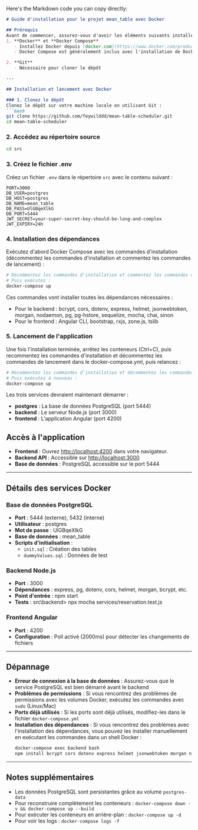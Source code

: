 Here's the Markdown code you can copy directly:

```markdown
# Guide d'installation pour le projet mean_table avec Docker

## Prérequis
Avant de commencer, assurez-vous d'avoir les éléments suivants installés sur votre machine :
1. **Docker** et **Docker Compose**
   - Installez Docker depuis [docker.com](https://www.docker.com/products/docker-desktop)
   - Docker Compose est généralement inclus avec l'installation de Docker Desktop

2. **Git**
   - Nécessaire pour cloner le dépôt

---

## Installation et lancement avec Docker

### 1. Clonez le dépôt
Clonez le dépôt sur votre machine locale en utilisant Git :
```bash
git clone https://github.com/feywilddd/mean-table-scheduler.git
cd mean-table-scheduler
```

### 2. Accédez au répertoire source
```bash
cd src
```

### 3. Créez le fichier .env
Créez un fichier `.env` dans le répertoire `src` avec le contenu suivant :
```env
PORT=3000
DB_USER=postgres
DB_HOST=postgres
DB_NAME=mean_table
DB_PASS=UlGBqeXlkG
DB_PORT=5444
JWT_SECRET=your-super-secret-key-should-be-long-and-complex
JWT_EXPIRY=24h
```

### 4. Installation des dépendances
Exécutez d'abord Docker Compose avec les commandes d'installation (décommentez les commandes d'installation et commentez les commandes de lancement) :

```bash
# Décommentez les commandes d'installation et commentez les commandes de lancemen dans le docker-compose.yml
# Puis exécutez :
docker-compose up
```

Ces commandes vont installer toutes les dépendances nécessaires :

- Pour le backend : bcrypt, cors, dotenv, express, helmet, jsonwebtoken, morgan, nodaemon, pg, pg-hstore, sequelize, mocha, chai, sinon
- Pour le frontend : Angular CLI, bootstrap, rxjs, zone.js, tslib

### 5. Lancement de l'application
Une fois l'installation terminée, arrêtez les conteneurs (Ctrl+C), puis recommentez les commandes d'installation et décommentez les commandes de lancement dans le docker-compose.yml, puis relancez :

```bash
# Recommentez les commandes d'installation et décommentez les commandes de lancement dans le docker-compose.yml
# Puis exécutez à nouveau :
docker-compose up
```

Les trois services devraient maintenant démarrer :
- **postgres** : La base de données PostgreSQL (port 5444)
- **backend** : Le serveur Node.js (port 3000)
- **frontend** : L'application Angular (port 4200)

## Accès à l'application

- **Frontend** : Ouvrez [http://localhost:4200](http://localhost:4200) dans votre navigateur.
- **Backend API** : Accessible sur [http://localhost:3000](http://localhost:3000)
- **Base de données** : PostgreSQL accessible sur le port 5444

---

## Détails des services Docker

### Base de données PostgreSQL
- **Port** : 5444 (externe), 5432 (interne)
- **Utilisateur** : postgres
- **Mot de passe** : UlGBqeXlkG
- **Base de données** : mean_table
- **Scripts d'initialisation** :
  - `init.sql` : Création des tables
  - `dummyValues.sql` : Données de test

### Backend Node.js
- **Port** : 3000
- **Dépendances** : express, pg, dotenv, cors, helmet, morgan, bcrypt, etc.
- **Point d'entrée** : npm start
- **Tests** : src\backend> npx mocha services/reservation.test.js

### Frontend Angular
- **Port** : 4200
- **Configuration** : Poll activé (2000ms) pour détecter les changements de fichiers

---

## Dépannage

- **Erreur de connexion à la base de données** : Assurez-vous que le service PostgreSQL est bien démarré avant le backend
- **Problèmes de permissions** : Si vous rencontrez des problèmes de permissions avec les volumes Docker, exécutez les commandes avec `sudo` (Linux/Mac)
- **Ports déjà utilisés** : Si les ports sont déjà utilisés, modifiez-les dans le fichier `docker-compose.yml`
- **Installation des dépendances** : Si vous rencontrez des problèmes avec l'installation des dépendances, vous pouvez les installer manuellement en exécutant les commandes dans un shell Docker :
  ```bash
  docker-compose exec backend bash
  npm install bcrypt cors dotenv express helmet jsonwebtoken morgan nodaemon pg pg-hstore sequelize
  ```

---

## Notes supplémentaires

- Les données PostgreSQL sont persistantes grâce au volume `postgres-data`
- Pour reconstruire complètement les conteneurs : `docker-compose down -v && docker-compose up --build`
- Pour exécuter les conteneurs en arrière-plan : `docker-compose up -d`
- Pour voir les logs : `docker-compose logs -f`
```